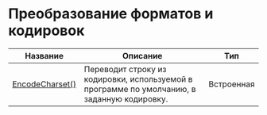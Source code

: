 # Преобразование форматов и кодировок

| Название | Описание | Тип |
| --- | --- | --- |
| [EncodeCharset\(\)](chapter4-5-2-1.md) | Переводит строку из кодировки, используемой  в программе по умолчанию, в заданную кодировку. | Встроенная |




